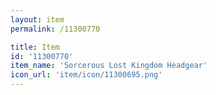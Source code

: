 ```yaml
---
layout: item
permalink: /11300770

title: Item
id: '11300770'
item_name: 'Sorcerous Lost Kingdom Headgear'
icon_url: 'item/icon/11300695.png'
---
```

